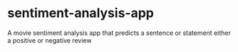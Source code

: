 # sentiment-analysis-app
A movie sentiment analysis app that predicts a sentence or statement either a positive or negative review
